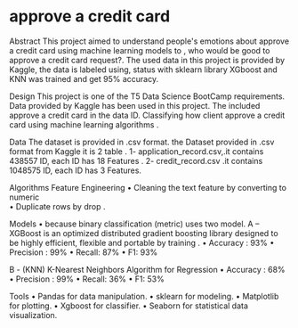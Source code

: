 # approve a credit card 

Abstract
This project aimed to understand people's emotions about approve a credit card using machine learning models to , who would be good to approve a credit card request?. The used data in this project is provided by Kaggle, the data is labeled using, status with sklearn library XGboost and KNN was trained and get 95% accuracy.

Design
This project is one of the T5 Data Science BootCamp requirements. Data provided by Kaggle has been used in this project. The included approve a credit card in the data ID. Classifying how client  approve a credit card using machine learning algorithms .

Data
The dataset is provided in .csv format. the Dataset provided in .csv  format from Kaggle  it is 2 table .
1- application_record.csv,.it contains 438557  ID, each ID has 18 Features .
2- credit_record.csv .it contains  1048575 ID, each ID has 3 Features.

Algorithms
Feature Engineering
•	Cleaning the text feature by converting  to numeric  
•	Duplicate rows by drop . 




Models
•	 because binary classification (metric) uses two model.
A – XGBoost
 is an optimized distributed gradient boosting library designed to be highly efficient, flexible and portable by training .
•	Accuracy : 93%
•	Precision : 99%
•	Recall: 87%
•	F1: 93%

B - (KNN) K-Nearest Neighbors Algorithm for Regression
•	Accuracy : 68%
•	Precision : 99%
•	Recall: 36%
•	F1: 53%


Tools
•	Pandas for data manipulation.
•	sklearn for modeling.
•	Matplotlib for plotting.
•	Xgboost for classifier.
•	Seaborn for statistical data visualization.


